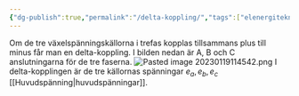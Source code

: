 ```yaml
---
{"dg-publish":true,"permalink":"/delta-koppling/","tags":["elenergiteknik"]}
---
```


Om de tre växelspänningskällorna i trefas kopplas tillsammans plus till minus får man en delta-koppling. I bilden nedan är A, B och C anslutningarna för de tre faserna. 
![Pasted image 20230119114542.png](/img/user/images/Pasted%20image%2020230119114542.png)
I delta-kopplingen är de tre källornas spänningar $e_a,e_b,e_c$ [[Huvudspänning\|huvudspänningar]].